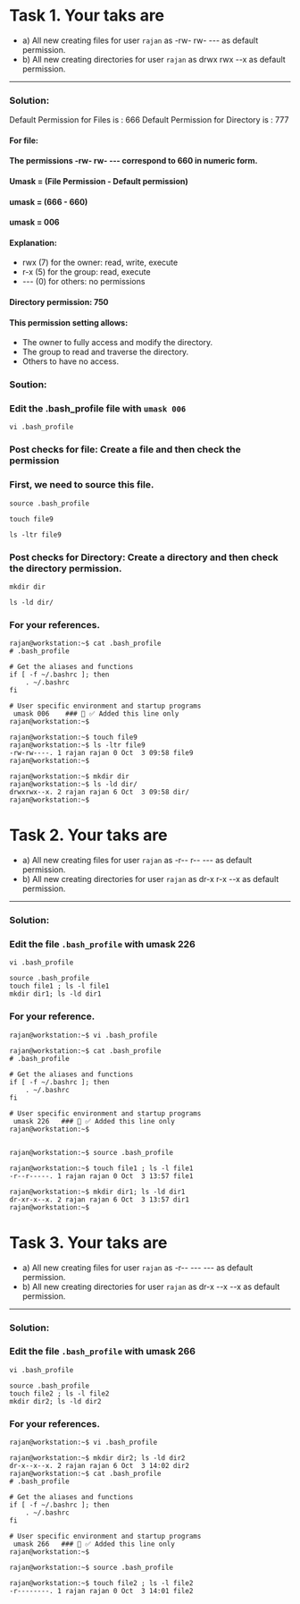 # Task 1. Your taks are 
- a) All new creating files for user `rajan` as -rw- rw- --- as default permission.
- b) All new creating directories for user `rajan` as drwx rwx --x as default permission.
---

### Solution:

Default Permission for Files is     : 666
Default Permission for Directory is : 777

#### For file: 
#### The permissions -rw- rw- --- correspond to 660 in numeric form.
#### Umask = (File Permission - Default permission)
#### umask = (666 - 660)
#### umask = 006
#### Explanation:

 -    rwx (7) for the owner: read, write, execute
 -    r-x (5) for the group: read, execute
 -    --- (0) for others: no permissions

#### Directory permission: 750

#### This permission setting allows:

  -  The owner to fully access and modify the directory.
  -  The group to read and traverse the directory.
  -  Others to have no access.

### Soution:

### Edit the .bash_profile file with `umask 006 `
```
vi .bash_profile
```
### Post checks for file: Create a file and then check the permission
### First, we need to source this file.
```
source .bash_profile
```
```
touch file9
```
```
ls -ltr file9
```
### Post checks for Directory: Create a directory and then check the directory permission.

```
mkdir dir
```
```
ls -ld dir/
```


### For your references.
```
rajan@workstation:~$ cat .bash_profile 
# .bash_profile

# Get the aliases and functions
if [ -f ~/.bashrc ]; then
    . ~/.bashrc
fi

# User specific environment and startup programs
 umask 006    ### 🤖 ✅ Added this line only
rajan@workstation:~$

rajan@workstation:~$ touch file9
rajan@workstation:~$ ls -ltr file9
-rw-rw----. 1 rajan rajan 0 Oct  3 09:58 file9
rajan@workstation:~$

rajan@workstation:~$ mkdir dir
rajan@workstation:~$ ls -ld dir/
drwxrwx--x. 2 rajan rajan 6 Oct  3 09:58 dir/
rajan@workstation:~$

```



# Task 2. Your taks are 
- a) All new creating files for user `rajan` as -r-- r-- --- as default permission.
- b) All new creating directories for user `rajan` as dr-x r-x --x as default permission.
---

### Solution:
### Edit the file `.bash_profile` with umask 226
```
vi .bash_profile
```
```
source .bash_profile
touch file1 ; ls -l file1
mkdir dir1; ls -ld dir1
```

### For your reference.
```
rajan@workstation:~$ vi .bash_profile

rajan@workstation:~$ cat .bash_profile 
# .bash_profile

# Get the aliases and functions
if [ -f ~/.bashrc ]; then
    . ~/.bashrc
fi

# User specific environment and startup programs
 umask 226   ### 🤖 ✅ Added this line only
rajan@workstation:~$


rajan@workstation:~$ source .bash_profile 

rajan@workstation:~$ touch file1 ; ls -l file1
-r--r-----. 1 rajan rajan 0 Oct  3 13:57 file1

rajan@workstation:~$ mkdir dir1; ls -ld dir1
dr-xr-x--x. 2 rajan rajan 6 Oct  3 13:57 dir1
rajan@workstation:~$
```



# Task 3. Your taks are 
- a) All new creating files for user `rajan` as -r-- --- --- as default permission.
- b) All new creating directories for user `rajan` as dr-x --x --x as default permission.
---

### Solution:
### Edit the file `.bash_profile` with umask 266
```
vi .bash_profile
```
```
source .bash_profile
touch file2 ; ls -l file2
mkdir dir2; ls -ld dir2
```
### For your references.

```
rajan@workstation:~$ vi .bash_profile 

rajan@workstation:~$ mkdir dir2; ls -ld dir2
dr-x--x--x. 2 rajan rajan 6 Oct  3 14:02 dir2
rajan@workstation:~$ cat .bash_profile
# .bash_profile

# Get the aliases and functions
if [ -f ~/.bashrc ]; then
    . ~/.bashrc
fi

# User specific environment and startup programs
 umask 266   ### 🤖 ✅ Added this line only
rajan@workstation:~$

rajan@workstation:~$ source .bash_profile 

rajan@workstation:~$ touch file2 ; ls -l file2
-r--------. 1 rajan rajan 0 Oct  3 14:01 file2

```
